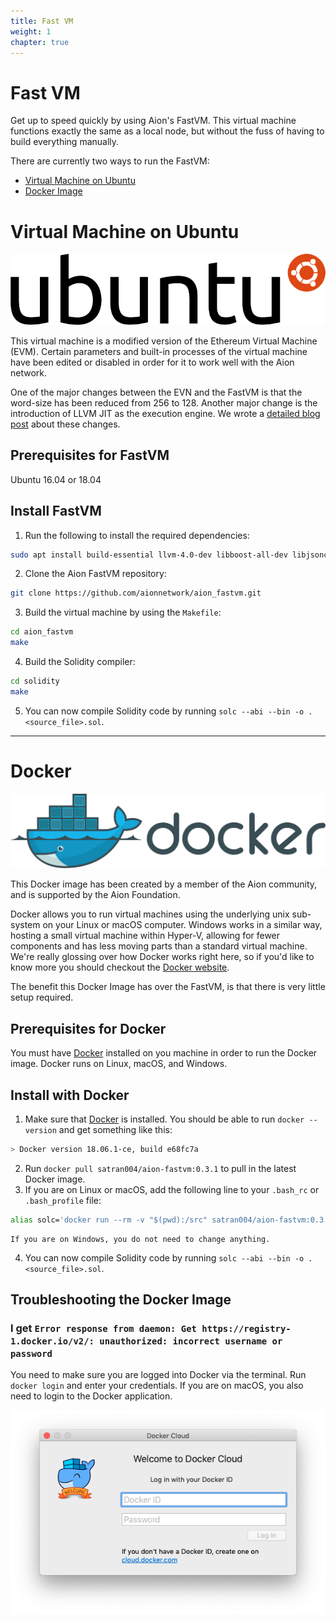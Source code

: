 ```yaml
---
title: Fast VM
weight: 1
chapter: true
---
```


# Fast VM

Get up to speed quickly by using Aion's FastVM. This virtual machine functions exactly the same as a local node, but without the fuss of having to build everything manually.

There are currently two ways to run the FastVM:

- [Virtual Machine on Ubuntu](#section-virtual-machine-on-ubuntu)
- [Docker Image](#section-docker-image)

# Virtual Machine on Ubuntu

![Ubuntu Logo](images/ubuntu-logo.png)

This virtual machine is a modified version of the Ethereum Virtual Machine (EVM). Certain parameters and built-in processes of the virtual machine have been edited or disabled in order for it to work well with the Aion network.

One of the major changes between the EVN and the FastVM is that the word-size has been reduced from 256 to 128. Another major change is the introduction of LLVM JIT as the execution engine. We wrote a [detailed blog post](https://blog.aion.network/aionfastvm-c5ccd1628da0) about these changes.

## Prerequisites for FastVM

Ubuntu 16.04 or 18.04

## Install FastVM

1. Run the following to install the required dependencies:

```bash
sudo apt install build-essential llvm-4.0-dev libboost-all-dev libjsoncpp-dev git
```

2. Clone the Aion FastVM repository:

```bash
git clone https://github.com/aionnetwork/aion_fastvm.git
```

3. Build the virtual machine by using the `Makefile`:

```bash
cd aion_fastvm
make
```

4. Build the Solidity compiler:

```bash
cd solidity
make
```

5. You can now compile Solidity code by running `solc --abi --bin -o . <source_file>.sol`.

---------------

# Docker

![Docker Logo](images/docker-logo.png)

This Docker image has been created by a member of the Aion community, and is supported by the Aion Foundation.

Docker allows you to run virtual machines using the underlying unix sub-system on your Linux or macOS computer. Windows works in a similar way, hosting a small virtual machine within Hyper-V, allowing for fewer components and has less moving parts than a standard virtual machine. We're really glossing over how Docker works right here, so if you'd like to know more you should checkout the [Docker website](https://www.docker.com/).

The benefit this Docker Image has over the FastVM, is that there is very little setup required.

## Prerequisites for Docker

You must have [Docker](https://www.docker.com/) installed on you machine in order to run the Docker image. Docker runs on Linux, macOS, and Windows.

## Install with Docker

1. Make sure that [Docker](https://www.docker.com/) is installed. You should be able to run `docker --version` and get something like this:

```bash
> Docker version 18.06.1-ce, build e68fc7a
```

2. Run `docker pull satran004/aion-fastvm:0.3.1` to pull in the latest Docker image.
3. If you are on Linux or macOS, add the following line to your `.bash_rc` or `.bash_profile` file:

```bash
alias solc='docker run --rm -v "$(pwd):/src" satran004/aion-fastvm:0.3.1 solc'
```

    If you are on Windows, you do not need to change anything.

4. You can now compile Solidity code by running `solc --abi --bin -o . <source_file>.sol`.

## Troubleshooting the Docker Image

### I get `Error response from daemon: Get https://registry-1.docker.io/v2/: unauthorized: incorrect username or password`

You need to make sure you are logged into Docker via the terminal. Run `docker login` and enter your credentials. If you are on macOS, you also need to login to the Docker application.

![Docker Login Screen on macOS](images/docker-login-screen-on-macos.png)
